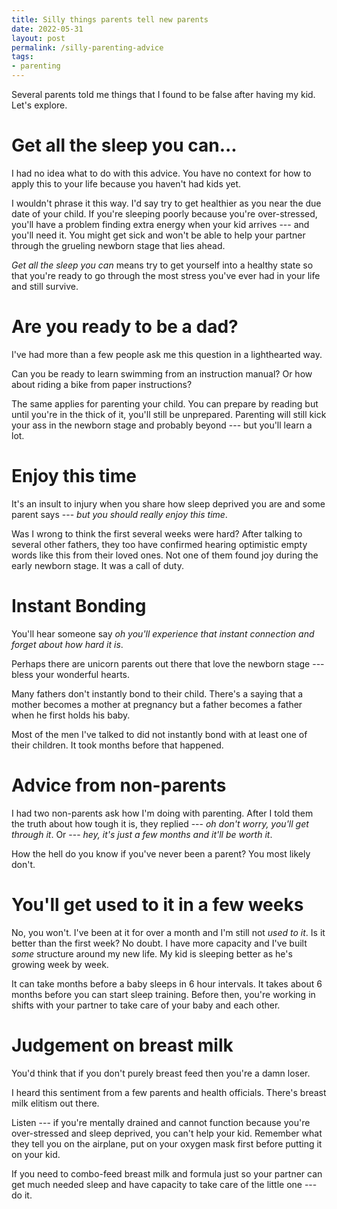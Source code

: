 ```yaml
---
title: Silly things parents tell new parents
date: 2022-05-31
layout: post
permalink: /silly-parenting-advice
tags:
- parenting
---
```


Several parents told me things that I found to be false after having my kid. Let's explore.

# Get all the sleep you can...

I had no idea what to do with this advice. You have no context for how to apply this to your life because you haven't had kids yet.

I wouldn't phrase it this way. I'd say try to get healthier as you near the due date of your child. If you're sleeping poorly because you're over-stressed, you'll have a problem finding extra energy when your kid arrives --- and you'll need it. You might get sick and won't be able to help your partner through the grueling newborn stage that lies ahead.

*Get all the sleep you can* means try to get yourself into a healthy state so that you're ready to go through the most stress you've ever had in your life and still survive.

# Are you ready to be a dad?

I've had more than a few people ask me this question in a lighthearted way.

Can you be ready to learn swimming from an instruction manual? Or how about riding a bike from paper instructions?

The same applies for parenting your child. You can prepare by reading but until you're in the thick of it, you'll still be unprepared. Parenting will still kick your ass in the newborn stage and probably beyond --- but you'll learn a lot.

# Enjoy this time

It's an insult to injury when you share how sleep deprived you are and some parent says --- *but you should really enjoy this time*.

Was I wrong to think the first several weeks were hard? 
After talking to several other fathers, they too have confirmed hearing optimistic empty words like this from their loved ones. Not one of them found joy during the early newborn stage. It was a call of duty.

# Instant Bonding

You'll hear someone say *oh you'll experience that instant connection and forget about how hard it is*.

Perhaps there are unicorn parents out there that love the newborn stage --- bless your wonderful hearts.

Many fathers don't instantly bond to their child. There's a saying that a mother becomes a mother at pregnancy but a father becomes a father when he first holds his baby.

Most of the men I've talked to did not instantly bond with at least one of their children. It took months before that happened.

# Advice from non-parents

I had two non-parents ask how I'm doing with parenting. After I told them the truth about how tough it is, they replied --- *oh don't worry, you'll get through it*. Or --- *hey, it's just a few months and it'll be worth it*.

How the hell do you know if you've never been a parent? You most likely don't.

# You'll get used to it in a few weeks

No, you won't. I've been at it for over a month and I'm still not *used to it*. Is it better than the first week? No doubt. I have more capacity and I've built *some* structure around my new life. My kid is sleeping better as he's growing week by week.

It can take months before a baby sleeps in 6 hour intervals. It takes about 6 months before you can start sleep training. Before then, you're working in shifts with your partner to take care of your baby and each other.


# Judgement on breast milk

You'd think that if you don't purely breast feed then you're a damn loser.

I heard this sentiment from a few parents and health officials. There's breast milk elitism out there.

Listen --- if you're mentally drained and cannot function because you're over-stressed and sleep deprived, you can't help your kid. Remember what they tell you on the airplane, put on your oxygen mask first before putting it on your kid.

If you need to combo-feed breast milk and formula just so your partner can get much needed sleep and have capacity to take care of the little one --- do it.